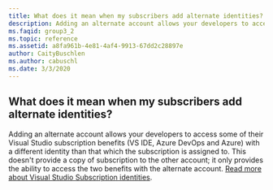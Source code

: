 ```yaml
---
title: What does it mean when my subscribers add alternate identities?
description: Adding an alternate account allows your developers to access some of their Visual Studio subscription benefits (VS IDE, Azure DevOps...
ms.faqid: group3_2
ms.topic: reference
ms.assetid: a8fa961b-4e81-4af4-9913-67dd2c28897e
author: CaityBuschlen
ms.author: cabuschl
ms.date: 3/3/2020
---
```


## What does it mean when my subscribers add alternate identities?

Adding an alternate account allows your developers to access some of their Visual Studio subscription benefits (VS IDE, Azure DevOps and Azure) with a different identity than that which the subscription is assigned to. This doesn't provide a copy of subscription to the other account; it only provides the ability to access the two benefits with the alternate account. [Read more about Visual Studio Subscription identities](https://docs.microsoft.com/visualstudio/subscriptions/vs-alternate-identity).
